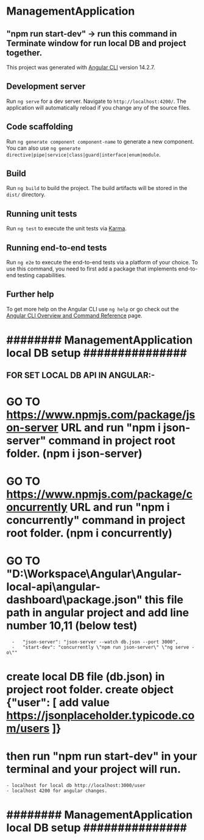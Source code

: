 # ManagementApplication 
## "npm run start-dev" -> run this command in Terminate window for run local DB and project together.

This project was generated with [Angular CLI](https://github.com/angular/angular-cli) version 14.2.7.

## Development server

Run `ng serve` for a dev server. Navigate to `http://localhost:4200/`. The application will automatically reload if you change any of the source files.

## Code scaffolding

Run `ng generate component component-name` to generate a new component. You can also use `ng generate directive|pipe|service|class|guard|interface|enum|module`.

## Build

Run `ng build` to build the project. The build artifacts will be stored in the `dist/` directory.

## Running unit tests

Run `ng test` to execute the unit tests via [Karma](https://karma-runner.github.io).

## Running end-to-end tests

Run `ng e2e` to execute the end-to-end tests via a platform of your choice. To use this command, you need to first add a package that implements end-to-end testing capabilities.

## Further help

To get more help on the Angular CLI use `ng help` or go check out the [Angular CLI Overview and Command Reference](https://angular.io/cli) page.


# ######## ManagementApplication local DB setup ############### #
FOR SET LOCAL DB API IN ANGULAR:-
-----------------------------------------------
# GO TO https://www.npmjs.com/package/json-server URL and run "npm i json-server" command in project root folder. (npm i json-server)
# GO TO https://www.npmjs.com/package/concurrently URL and run "npm i concurrently" command in project root folder. (npm i concurrently)
# GO TO "D:\Workspace\Angular\Angular-local-api\angular-dashboard\package.json" this file path in angular project and add line number 10,11 (below test)

      -   "json-server": "json-server --watch db.json --port 3000",
      -   "start-dev": "concurrently \"npm run json-server\" \"ng serve -o\""
# create local DB file (db.json) in project root folder. create object {"user": [ add value https://jsonplaceholder.typicode.com/users ]}

# then run "npm run start-dev" in your terminal and your project will run.

    - localhost for local db http://localhost:3000/user
    - localhost 4200 for angular changes.


# ######## ManagementApplication local DB setup ############### #